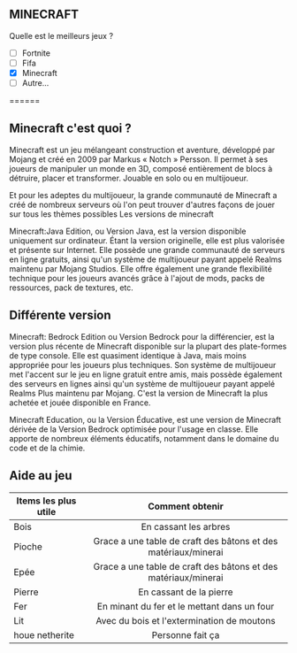 ## MINECRAFT
Quelle est le meilleurs jeux ?

- [ ] Fortnite
- [ ] Fifa
- [x] Minecraft
- [ ] Autre...

======
## Minecraft c'est quoi ?

Minecraft est un jeu mélangeant construction et aventure, développé par Mojang et créé en 2009 par Markus « Notch » Persson. Il permet à ses joueurs de manipuler un monde en 3D, composé entièrement de blocs à détruire, placer et transformer. Jouable en solo ou en multijoueur.

Et pour les adeptes du multijoueur, la grande communauté de Minecraft a créé de nombreux serveurs où l'on peut trouver d'autres façons de jouer sur tous les thèmes possibles
Les versions de minecraft

Minecraft:Java Edition, ou Version Java, est la version disponible uniquement sur ordinateur. Étant la version originelle, elle est plus valorisée et présente sur Internet. Elle possède une grande communauté de serveurs en ligne gratuits, ainsi qu'un système de multijoueur payant appelé Realms maintenu par Mojang Studios. Elle offre également une grande flexibilité technique pour les joueurs avancés grâce à l'ajout de mods, packs de ressources, pack de textures, etc.

## Différente version

Minecraft: Bedrock Edition ou Version Bedrock pour la différencier, est la version plus récente de Minecraft disponible sur la plupart des plate-formes de type console. Elle est quasiment identique à Java, mais moins appropriée pour les joueurs plus techniques. Son système de multijoueur met l'accent sur le jeu en ligne gratuit entre amis, mais possède également des serveurs en lignes ainsi qu'un système de multijoueur payant appelé Realms Plus maintenu par Mojang. C'est la version de Minecraft la plus achetée et jouée disponible en France.

Minecraft Education, ou la Version Éducative, est une version de Minecraft dérivée de la Version Bedrock optimisée pour l'usage en classe. Elle apporte de nombreux éléments éducatifs, notamment dans le domaine du code et de la chimie.

## Aide au jeu

| Items les plus utile        | Comment obtenir           |
| ------------- |:-------------:|
| Bois    |En cassant les arbres |
| Pioche      | Grace a une table de craft des bâtons et des matériaux/minerai     |
| Epée | Grace a une table de craft des bâtons et des matériaux/minerai       |
| Pierre | En cassant de la pierre    |
| Fer | En minant du fer et le mettant dans un four      |
| Lit | Avec du bois et l'extermination de moutons      |
| houe netherite  | Personne fait ça    |
